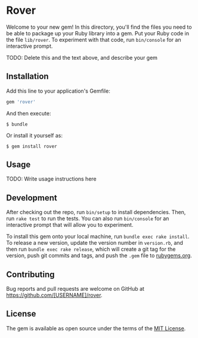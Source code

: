 # Rover

Welcome to your new gem! In this directory, you'll find the files you need to be able to package up your Ruby library into a gem. Put your Ruby code in the file `lib/rover`. To experiment with that code, run `bin/console` for an interactive prompt.

TODO: Delete this and the text above, and describe your gem

## Installation

Add this line to your application's Gemfile:

```ruby
gem 'rover'
```

And then execute:

    $ bundle

Or install it yourself as:

    $ gem install rover

## Usage

TODO: Write usage instructions here

## Development

After checking out the repo, run `bin/setup` to install dependencies. Then, run `rake test` to run the tests. You can also run `bin/console` for an interactive prompt that will allow you to experiment.

To install this gem onto your local machine, run `bundle exec rake install`. To release a new version, update the version number in `version.rb`, and then run `bundle exec rake release`, which will create a git tag for the version, push git commits and tags, and push the `.gem` file to [rubygems.org](https://rubygems.org).

## Contributing

Bug reports and pull requests are welcome on GitHub at https://github.com/[USERNAME]/rover.

## License

The gem is available as open source under the terms of the [MIT License](http://opensource.org/licenses/MIT).
